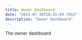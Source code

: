 ```yaml
---
title: Owner Dashboard
date: "2023-07-30T20:15:59.795Z"
description: "Owner Dashboard"
---
```


The owner dashboard